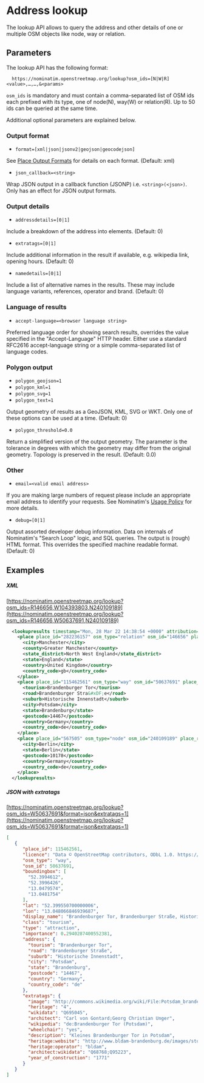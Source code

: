 # Address lookup

The lookup API allows to query the address and other details of one or
multiple OSM objects like node, way or relation.

## Parameters

The lookup API has the following format:

```
  https://nominatim.openstreetmap.org/lookup?osm_ids=[N|W|R]<value>,…,…,&<params>
```

`osm_ids` is mandatory and must contain a comma-separated list of OSM ids each
prefixed with its type, one of node(N), way(W) or relation(R). Up to 50 ids
can be queried at the same time.

Additional optional parameters are explained below.

### Output format

* `format=[xml|json|jsonv2|geojson|geocodejson]`

See [Place Output Formats](Output.md) for details on each format. (Default: xml)

* `json_callback=<string>`

Wrap JSON output in a callback function (JSONP) i.e. `<string>(<json>)`.
Only has an effect for JSON output formats.

### Output details

* `addressdetails=[0|1]`

Include a breakdown of the address into elements. (Default: 0)


* `extratags=[0|1]`

Include additional information in the result if available,
e.g. wikipedia link, opening hours. (Default: 0)


* `namedetails=[0|1]`

Include a list of alternative names in the results. These may include
language variants, references, operator and brand. (Default: 0)


### Language of results

* `accept-language=<browser language string>`

Preferred language order for showing search results, overrides the value
specified in the "Accept-Language" HTTP header.
Either use a standard RFC2616 accept-language string or a simple
comma-separated list of language codes.

### Polygon output

* `polygon_geojson=1`
* `polygon_kml=1`
* `polygon_svg=1`
* `polygon_text=1`

Output geometry of results as a GeoJSON, KML, SVG or WKT. Only one of these
options can be used at a time. (Default: 0)

* `polygon_threshold=0.0`

Return a simplified version of the output geometry. The parameter is the
tolerance in degrees with which the geometry may differ from the original
geometry. Topology is preserved in the result. (Default: 0.0)

### Other

* `email=<valid email address>`

If you are making large numbers of request please include an appropriate email
address to identify your requests. See Nominatim's [Usage Policy](https://operations.osmfoundation.org/policies/nominatim/) for more details.

* `debug=[0|1]`

Output assorted developer debug information. Data on internals of Nominatim's
"Search Loop" logic, and SQL queries. The output is (rough) HTML format.
This overrides the specified machine readable format. (Default: 0)


## Examples

##### XML

[https://nominatim.openstreetmap.org/lookup?osm_ids=R146656,W104393803,N240109189](https://nominatim.openstreetmap.org/lookup?osm_ids=R146656,W50637691,N240109189)

```xml
  <lookupresults timestamp="Mon, 28 Mar 22 14:38:54 +0000" attribution="Data &#xA9; OpenStreetMap contributors, ODbL 1.0. http://www.openstreetmap.org/copyright" querystring="R146656,W50637691,N240109189" more_url="">
    <place place_id="282236157" osm_type="relation" osm_id="146656" place_rank="16" address_rank="16" boundingbox="53.3401044,53.5445923,-2.3199185,-2.1468288" lat="53.44246175" lon="-2.2324547359718547" display_name="Manchester, Greater Manchester, North West England, England, United Kingdom" class="boundary" type="administrative" importance="0.35">
      <city>Manchester</city>
      <county>Greater Manchester</county>
      <state_district>North West England</state_district>
      <state>England</state>
      <country>United Kingdom</country>
      <country_code>gb</country_code>
    </place>
    <place place_id="115462561" osm_type="way" osm_id="50637691" place_rank="30" address_rank="30" boundingbox="52.3994612,52.3996426,13.0479574,13.0481754" lat="52.399550700000006" lon="13.048066846939687" display_name="Brandenburger Tor, Brandenburger Stra&#xDF;e, Historische Innenstadt, Innenstadt, Potsdam, Brandenburg, 14467, Germany" class="tourism" type="attraction" importance="0.29402874005524">
      <tourism>Brandenburger Tor</tourism>
      <road>Brandenburger Stra&#xDF;e</road>
      <suburb>Historische Innenstadt</suburb>
      <city>Potsdam</city>
      <state>Brandenburg</state>
      <postcode>14467</postcode>
      <country>Germany</country>
      <country_code>de</country_code>
    </place>
    <place place_id="567505" osm_type="node" osm_id="240109189" place_rank="15" address_rank="16" boundingbox="52.3586925,52.6786925,13.2396024,13.5596024" lat="52.5186925" lon="13.3996024" display_name="Berlin, 10178, Germany" class="place" type="city" importance="0.78753902824914">
      <city>Berlin</city>
      <state>Berlin</state>
      <postcode>10178</postcode>
      <country>Germany</country>
      <country_code>de</country_code>
    </place>
  </lookupresults>
```

##### JSON with extratags

[https://nominatim.openstreetmap.org/lookup?osm_ids=W50637691&format=json&extratags=1](https://nominatim.openstreetmap.org/lookup?osm_ids=W50637691&format=json&extratags=1)

```json
[
   {
      "place_id": 115462561,
      "licence": "Data © OpenStreetMap contributors, ODbL 1.0. https://osm.org/copyright",
      "osm_type": "way",
      "osm_id": 50637691,
      "boundingbox": [
        "52.3994612",
        "52.3996426",
        "13.0479574",
        "13.0481754"
      ],
      "lat": "52.399550700000006",
      "lon": "13.048066846939687",
      "display_name": "Brandenburger Tor, Brandenburger Straße, Historische Innenstadt, Innenstadt, Potsdam, Brandenburg, 14467, Germany",
      "class": "tourism",
      "type": "attraction",
      "importance": 0.2940287400552381,
      "address": {
        "tourism": "Brandenburger Tor",
        "road": "Brandenburger Straße",
        "suburb": "Historische Innenstadt",
        "city": "Potsdam",
        "state": "Brandenburg",
        "postcode": "14467",
        "country": "Germany",
        "country_code": "de"
      },
      "extratags": {
        "image": "http://commons.wikimedia.org/wiki/File:Potsdam_brandenburger_tor.jpg",
        "heritage": "4",
        "wikidata": "Q695045",
        "architect": "Carl von Gontard;Georg Christian Unger",
        "wikipedia": "de:Brandenburger Tor (Potsdam)",
        "wheelchair": "yes",
        "description": "Kleines Brandenburger Tor in Potsdam",
        "heritage:website": "http://www.bldam-brandenburg.de/images/stories/PDF/DML%202012/04-p-internet-13.pdf",
        "heritage:operator": "bldam",
        "architect:wikidata": "Q68768;Q95223",
        "year_of_construction": "1771"
      }
   }
]
```
